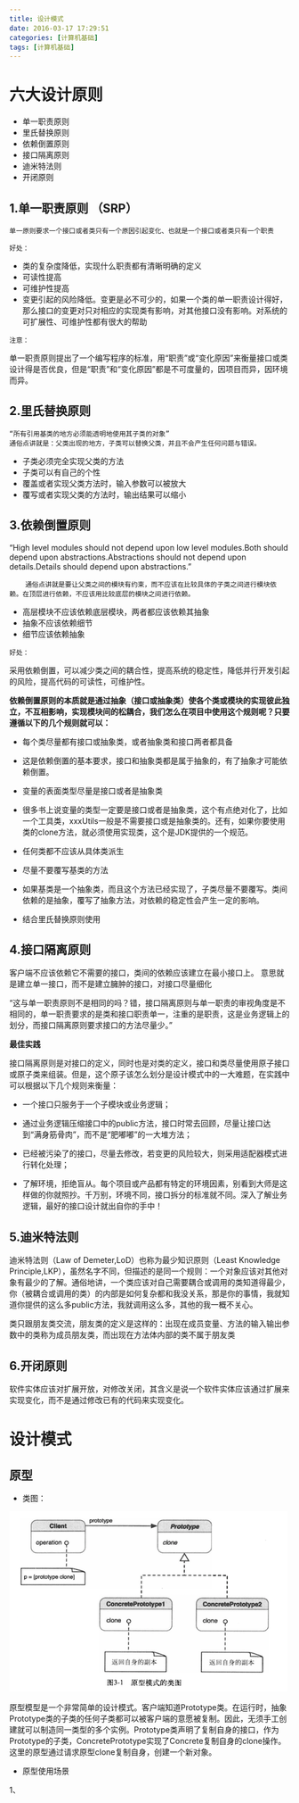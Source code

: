 ```yaml
---
title: 设计模式
date: 2016-03-17 17:29:51
categories: [计算机基础]
tags: [计算机基础]
---
```

# 六大设计原则
* 单一职责原则
* 里氏替换原则
* 依赖倒置原则
* 接口隔离原则
* 迪米特法则
* 开闭原则

## 1.单一职责原则 （SRP）

```
单一原则要求一个接口或者类只有一个原因引起变化、也就是一个接口或者类只有一个职责
```

`好处：`

* 类的复杂度降低，实现什么职责都有清晰明确的定义
* 可读性提高
* 可维护性提高
* 变更引起的风险降低。变更是必不可少的，如果一个类的单一职责设计得好，那么接口的变更对只对相应的实现类有影响，对其他接口没有影响。对系统的可扩展性、可维护性都有很大的帮助

`注意：`

单一职责原则提出了一个编写程序的标准，用“职责”或“变化原因”来衡量接口或类设计得是否优良，但是“职责”和“变化原因”都是不可度量的，因项目而异，因环境而异。


## 2.里氏替换原则

```
“所有引用基类的地方必须能透明地使用其子类的对象”
通俗点讲就是：父类出现的地方，子类可以替换父类，并且不会产生任何问题与错误。
```
* 子类必须完全实现父类的方法
* 子类可以有自己的个性
* 覆盖或者实现父类方法时，输入参数可以被放大
* 覆写或者实现父类的方法时，输出结果可以缩小

## 3.依赖倒置原则
“High level modules should not depend upon low level modules.Both should depend upon abstractions.Abstractions should not depend upon details.Details should depend upon abstractions.”

```
	通俗点讲就是要让父类之间的模块有约束，而不应该在比较具体的子类之间进行模块依赖。在顶层进行依赖，不应该用比较底层的模块之间进行依赖。 
```

* 高层模块不应该依赖底层模块，两者都应该依赖其抽象
* 抽象不应该依赖细节
* 细节应该依赖抽象

`好处：`

采用依赖倒置，可以减少类之间的耦合性，提高系统的稳定性，降低并行开发引起的风险，提高代码的可读性，可维护性。

 
**依赖倒置原则的本质就是通过抽象（接口或抽象类）使各个类或模块的实现彼此独立，不互相影响，实现模块间的松耦合，我们怎么在项目中使用这个规则呢？只要遵循以下的几个规则就可以：**

 * 每个类尽量都有接口或抽象类，或者抽象类和接口两者都具备

 * 这是依赖倒置的基本要求，接口和抽象类都是属于抽象的，有了抽象才可能依赖倒置。

 * 变量的表面类型尽量是接口或者是抽象类

 * 很多书上说变量的类型一定要是接口或者是抽象类，这个有点绝对化了，比如一个工具类，xxxUtils一般是不需要接口或是抽象类的。还有，如果你要使用类的clone方法，就必须使用实现类，这个是JDK提供的一个规范。

 * 任何类都不应该从具体类派生

 * 尽量不要覆写基类的方法

 * 如果基类是一个抽象类，而且这个方法已经实现了，子类尽量不要覆写。类间依赖的是抽象，覆写了抽象方法，对依赖的稳定性会产生一定的影响。

 * 结合里氏替换原则使用


## 4.接口隔离原则
客户端不应该依赖它不需要的接口，类间的依赖应该建立在最小接口上。 意思就是建立单一接口，而不是建立臃肿的接口，对接口尽量细化

“这与单一职责原则不是相同的吗？错，接口隔离原则与单一职责的审视角度是不相同的，单一职责要求的是类和接口职责单一，注重的是职责，这是业务逻辑上的划分，而接口隔离原则要求接口的方法尽量少。”

**最佳实践**

接口隔离原则是对接口的定义，同时也是对类的定义，接口和类尽量使用原子接口或原子类来组装。但是，这个原子该怎么划分是设计模式中的一大难题，在实践中可以根据以下几个规则来衡量：

* 一个接口只服务于一个子模块或业务逻辑；

* 通过业务逻辑压缩接口中的public方法，接口时常去回顾，尽量让接口达到“满身筋骨肉”，而不是“肥嘟嘟”的一大堆方法；

* 已经被污染了的接口，尽量去修改，若变更的风险较大，则采用适配器模式进行转化处理；

* 了解环境，拒绝盲从。每个项目或产品都有特定的环境因素，别看到大师是这样做的你就照抄。千万别，环境不同，接口拆分的标准就不同。深入了解业务逻辑，最好的接口设计就出自你的手中！



## 5.迪米特法则
迪米特法则（Law of Demeter,LoD）也称为最少知识原则（Least Knowledge Principle,LKP），虽然名字不同，但描述的是同一个规则：一个对象应该对其他对象有最少的了解。通俗地讲，一个类应该对自己需要耦合或调用的类知道得最少，你（被耦合或调用的类）的内部是如何复杂都和我没关系，那是你的事情，我就知道你提供的这么多public方法，我就调用这么多，其他的我一概不关心。

类只跟朋友类交流，朋友类的定义是这样的：出现在成员变量、方法的输入输出参数中的类称为成员朋友类，而出现在方法体内部的类不属于朋友类


## 6.开闭原则
软件实体应该对扩展开放，对修改关闭，其含义是说一个软件实体应该通过扩展来实现变化，而不是通过修改已有的代码来实现变化。


# 设计模式
## 原型
* 类图：

![prototype](../img/design_prototype.png)

原型模型是一个非常简单的设计模式。客户端知道Prototype类。在运行时，抽象Prototype类的子类的任何子类都可以被客户端的意愿被复制。因此，无须手工创建就可以制造同一类型的多个实例。Prototype类声明了复制自身的接口，作为Prototype的子类，ConcretePrototype实现了Concrete复制自身的clone操作。这里的原型通过请求原型clone复制自身，创建一个新对象。


* 原型使用场景

1、

